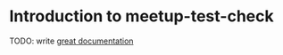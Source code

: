 # Introduction to meetup-test-check

TODO: write [great documentation](http://jacobian.org/writing/what-to-write/)
